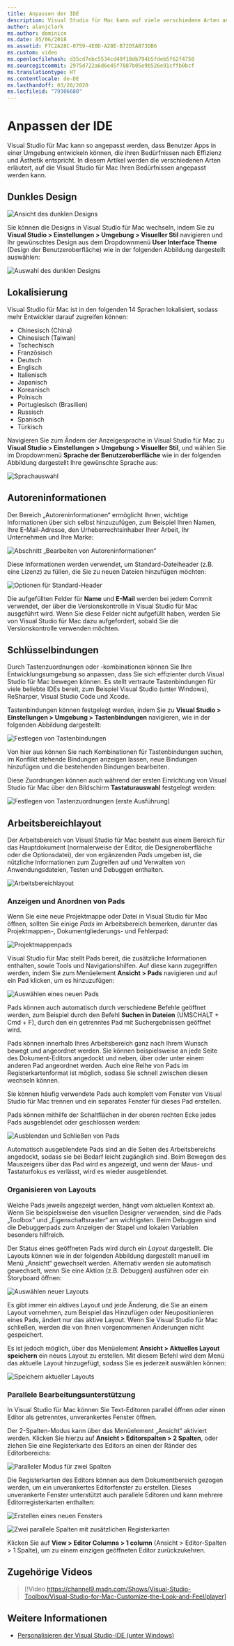 ```yaml
---
title: Anpassen der IDE
description: Visual Studio für Mac kann auf viele verschiedene Arten angepasst werden, sodass Benutzer Apps in einer Umgebung entwickeln können, die ihren Bedürfnissen nach Effizienz und Ästhetik gerecht wird. In diesem Artikel werden die verschiedenen Arten erläutert, auf die Sie Visual Studio für Mac Ihren Bedürfnissen anpassen können.
author: alanjclark
ms.author: dominicn
ms.date: 05/06/2018
ms.assetid: F7C2A28C-0759-4E0D-A28E-B72D5AB73DB6
ms.custom: video
ms.openlocfilehash: d35cd7ebc5534cd49f18db794b5fdeb5f62f4758
ms.sourcegitcommit: 2975d722a6d6e45f7887b05e9b526e91cffb0bcf
ms.translationtype: HT
ms.contentlocale: de-DE
ms.lasthandoff: 03/20/2020
ms.locfileid: "79306680"
---
```

# <a name="customizing-the-ide"></a>Anpassen der IDE

Visual Studio für Mac kann so angepasst werden, dass Benutzer Apps in einer Umgebung entwickeln können, die ihren Bedürfnissen nach Effizienz und Ästhetik entspricht. In diesem Artikel werden die verschiedenen Arten erläutert, auf die Visual Studio für Mac Ihren Bedürfnissen angepasst werden kann.

## <a name="dark-theme"></a>Dunkles Design

![Ansicht des dunklen Designs](media/customizing-the-ide-image7a.png)

Sie können die Designs in Visual Studio für Mac wechseln, indem Sie zu **Visual Studio > Einstellungen > Umgebung > Visueller Stil** navigieren und Ihr gewünschtes Design aus dem Dropdownmenü **User Interface Theme** (Design der Benutzeroberfläche) wie in der folgenden Abbildung dargestellt auswählen:

![Auswahl des dunklen Designs](media/customizing-the-ide-image7b.png)

## <a name="localization"></a>Lokalisierung

Visual Studio für Mac ist in den folgenden 14 Sprachen lokalisiert, sodass mehr Entwickler darauf zugreifen können:

* Chinesisch (China)
* Chinesisch (Taiwan)
* Tschechisch
* Französisch
* Deutsch
* Englisch
* Italienisch
* Japanisch
* Koreanisch
* Polnisch
* Portugiesisch (Brasilien)
* Russisch
* Spanisch
* Türkisch

Navigieren Sie zum Ändern der Anzeigesprache in Visual Studio für Mac zu **Visual Studio > Einstellungen > Umgebung > Visueller Stil**, und wählen Sie im Dropdownmenü **Sprache der Benutzeroberfläche** wie in der folgenden Abbildung dargestellt Ihre gewünschte Sprache aus:

![Sprachauswahl](media/customizing-the-ide-image11a.png)

## <a name="author-information"></a>Autoreninformationen

Der Bereich „Autoreninformationen“ ermöglicht Ihnen, wichtige Informationen über sich selbst hinzuzufügen, zum Beispiel Ihren Namen, Ihre E-Mail-Adresse, den Urheberrechtsinhaber Ihrer Arbeit, Ihr Unternehmen und Ihre Marke:

![Abschnitt „Bearbeiten von Autoreninformationen“](media/customizing-the-ide-image9a.png)

Diese Informationen werden verwendet, um Standard-Dateiheader (z.B. eine Lizenz) zu füllen, die Sie zu neuen Dateien hinzufügen möchten:

![Optionen für Standard-Header](media/customizing-the-ide-image8a.png)

Die aufgefüllten Felder für **Name** und **E-Mail** werden bei jedem Commit verwendet, der über die Versionskontrolle in Visual Studio für Mac ausgeführt wird. Wenn Sie diese Felder nicht aufgefüllt haben, werden Sie von Visual Studio für Mac dazu aufgefordert, sobald Sie die Versionskontrolle verwenden möchten.

## <a name="key-bindings"></a>Schlüsselbindungen

Durch Tastenzuordnungen oder -kombinationen können Sie Ihre Entwicklungsumgebung so anpassen, dass Sie sich effizienter durch Visual Studio für Mac bewegen können. Es stellt vertraute Tastenbindungen für viele beliebte IDEs bereit, zum Beispiel Visual Studio (unter Windows), ReSharper, Visual Studio Code und Xcode.

Tastenbindungen können festgelegt werden, indem Sie zu **Visual Studio > Einstellungen > Umgebung > Tastenbindungen** navigieren, wie in der folgenden Abbildung dargestellt:

![Festlegen von Tastenbindungen](media/customizing-the-ide-image10a.png)

Von hier aus können Sie nach Kombinationen für Tastenbindungen suchen, im Konflikt stehende Bindungen anzeigen lassen, neue Bindungen hinzufügen und die bestehenden Bindungen bearbeiten.

Diese Zuordnungen können auch während der ersten Einrichtung von Visual Studio für Mac über den Bildschirm **Tastaturauswahl** festgelegt werden:

![Festlegen von Tastenzuordnungen (erste Ausführung)](media/ide-tour-2019-keyboard-shortcut.png)

## <a name="workspace-layout"></a>Arbeitsbereichlayout

Der Arbeitsbereich von Visual Studio für Mac besteht aus einem Bereich für das Hauptdokument (normalerweise der Editor, die Designeroberfläche oder die Optionsdatei), der von ergänzenden *Pads* umgeben ist, die nützliche Informationen zum Zugreifen auf und Verwalten von Anwendungsdateien, Testen und Debuggen enthalten.

 ![Arbeitsbereichlayout](media/customizing-the-ide-image1a.png)

### <a name="viewing-and-arranging-pads"></a>Anzeigen und Anordnen von Pads

Wenn Sie eine neue Projektmappe oder Datei in Visual Studio für Mac öffnen, sollten Sie einige *Pads* im Arbeitsbereich bemerken, darunter das Projektmappen-, Dokumentgliederungs- und Fehlerpad:

![Projektmappenpads](media/customizing-the-ide-image2a.png)

Visual Studio für Mac stellt Pads bereit, die zusätzliche Informationen enthalten, sowie Tools und Navigationshilfen. Auf diese kann zugegriffen werden, indem Sie zum Menüelement **Ansicht > Pads** navigieren und auf ein Pad klicken, um es hinzuzufügen:

![Auswählen eines neuen Pads](media/customizing-the-ide-image3a.png)

Pads können auch automatisch durch verschiedene Befehle geöffnet werden, zum Beispiel durch den Befehl **Suchen in Dateien** (UMSCHALT + Cmd + F), durch den ein getrenntes Pad mit Suchergebnissen geöffnet wird.

Pads können innerhalb Ihres Arbeitsbereich ganz nach Ihrem Wunsch bewegt und angeordnet werden. Sie können beispielsweise an jede Seite des Dokument-Editors angedockt und neben, über oder unter einem anderen Pad angeordnet werden. Auch eine Reihe von Pads im Registerkartenformat ist möglich, sodass Sie schnell zwischen diesen wechseln können.

Sie können häufig verwendete Pads auch komplett vom Fenster von Visual Studio für Mac trennen und ein separates Fenster für dieses Pad erstellen.

Pads können mithilfe der Schaltflächen in der oberen rechten Ecke jedes Pads ausgeblendet oder geschlossen werden:

![Ausblenden und Schließen von Pads](media/customizing-the-ide-image5a.png)

Automatisch ausgeblendete Pads sind an die Seiten des Arbeitsbereichs angedockt, sodass sie bei Bedarf leicht zugänglich sind. Beim Bewegen des Mauszeigers über das Pad wird es angezeigt, und wenn der Maus- und Tastaturfokus es verlässt, wird es wieder ausgeblendet.

### <a name="organizing-layouts"></a>Organisieren von Layouts

Welche Pads jeweils angezeigt werden, hängt vom aktuellen Kontext ab. Wenn Sie beispielsweise den visuellen Designer verwenden, sind die Pads „Toolbox“ und „Eigenschaftsraster“ am wichtigsten. Beim Debuggen sind die Debuggerpads zum Anzeigen der Stapel und lokalen Variablen besonders hilfreich.

Der Status eines geöffneten Pads wird durch ein *Layout* dargestellt. Die Layouts können wie in der folgenden Abbildung dargestellt manuell im Menü „Ansicht“ gewechselt werden. Alternativ werden sie automatisch gewechselt, wenn Sie eine Aktion (z.B. Debuggen) ausführen oder ein Storyboard öffnen:

![Auswählen neuer Layouts](media/customizing-the-ide-image6b.png)

Es gibt immer ein aktives Layout und jede Änderung, die Sie an einem Layout vornehmen, zum Beispiel das Hinzufügen oder Neupositionieren eines Pads, ändert nur das aktive Layout. Wenn Sie Visual Studio für Mac schließen, werden die von Ihnen vorgenommenen Änderungen nicht gespeichert.

Es ist jedoch möglich, über das Menüelement **Ansicht > Aktuelles Layout speichern** ein neues Layout zu erstellen. Mit diesem Befehl wird dem Menü das aktuelle Layout hinzugefügt, sodass Sie es jederzeit auswählen können:

![Speichern aktueller Layouts](media/customizing-the-ide-image6a.png)

### <a name="side-by-side-editing-support"></a>Parallele Bearbeitungsunterstützung

In Visual Studio für Mac können Sie Text-Editoren parallel öffnen oder einen Editor als getrenntes, unverankertes Fenster öffnen.

Der 2-Spalten-Modus kann über das Menüelement „Ansicht“ aktiviert werden. Klicken Sie hierzu auf **Ansicht > Editorspalten > 2 Spalten**, oder ziehen Sie eine Registerkarte des Editors an einen der Ränder des Editorbereichs:

![Paralleler Modus für zwei Spalten](media/customizing-the-ide-sbs.png)

Die Registerkarten des Editors können aus dem Dokumentbereich gezogen werden, um ein unverankertes Editorfenster zu erstellen. Dieses unverankerte Fenster unterstützt auch parallele Editoren und kann mehrere Editorregisterkarten enthalten:

![Erstellen eines neuen Fensters](media/customizing-the-ide-sbs1.png)

![Zwei parallele Spalten mit zusätzlichen Registerkarten](media/customizing-the-ide-sbs2.png)

Klicken Sie auf **View > Editor Columns > 1 column** (Ansicht > Editor-Spalten > 1 Spalte), um zu einem einzigen geöffneten Editor zurückzukehren.

## <a name="related-video"></a>Zugehörige Videos

> [!Video https://channel9.msdn.com/Shows/Visual-Studio-Toolbox/Visual-Studio-for-Mac-Customize-the-Look-and-Feel/player]

## <a name="see-also"></a>Weitere Informationen

- [Personalisieren der Visual Studio-IDE (unter Windows)](/visualstudio/ide/personalizing-the-visual-studio-ide)